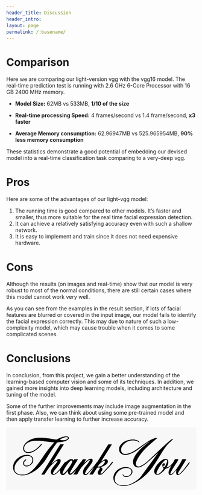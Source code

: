 ```yaml
---
header_title: Discussion
header_intro: 
layout: page
permalink: /:basename/
---
```

# Comparison
Here we are comparing our light-version vgg with the vgg16 model. The real-time prediction test is running with 2.6 GHz 6-Core Processor with 16 GB 2400 MHz memory.

- **Model Size:** 62MB vs 533MB, **1/10 of the size**

- **Real-time processing Speed:** 4 frames/second vs 1.4 frame/second, **x3 faster**

- **Average Memory consumption:**  62.96947MB vs 525.965954MB, **90% less memory consumption**

These statistics demonstrate a good potential of embedding our devised model into a real-time classification task comparing to a very-deep vgg.


# Pros
Here are some of the advantages of our light-vgg model:
1.	The running time is good compared to other models. It’s faster and smaller, thus more suitable for the real time facial expression detection.
2.	It can achieve a relatively satisfying accuracy even with such a shallow network.
3.	It is easy to implement and train since it does not need expensive hardware.

# Cons
Although the results (on images and real-time) show that our model is very robust to most of the normal conditions, there are still certain cases where this model cannot work very well.

As you can see from the examples in the result section, if lots of facial features are blurred or covered in the input image, our model fails to identify the facial expression correctly. This may due to nature of such a low-complexity model, which may cause trouble when it comes to some complicated scenes.

# Conclusions
In conclusion, from this project, we gain a better understanding of the learning-based computer vision and some of its techniques. In addition, we gained more insights into deep learning models, including architecture and tuning of the model. 

Some of the further improvements may include image augmentation in the first phase. Also, we can think about using some pre-trained model and then apply transfer learning to further increase accuracy. 

![](https://github.com/LynetteGao/639-project/blob/LynetteGao-main-page/pages/thankyou.png?raw=true)

